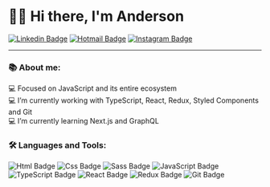 # 👋🏽 Hi there, I'm Anderson

[![Linkedin Badge](https://img.shields.io/badge/Linkedin-0077B5?style=for-the-badge&logo=linkedin&logoColor=white&link=https://www.linkedin.com/in/anderson-fonseca-b459a0177/)](https://www.linkedin.com/in/anderson-fonseca99/)
[![Hotmail Badge](https://img.shields.io/badge/Email-0078D4?style=for-the-badge&logo=microsoft-outlook&logoColor=white)](mailto:andersonfonseca1999@hotmail.com?Subject)
[![Instagram Badge](https://img.shields.io/badge/instagram-E4405F.svg?style=for-the-badge&logo=instagram&logoColor=white)](https://www.instagram.com/theandersonfonseca/)
___

### 📚 About me:  
:computer: Focused on JavaScript and its entire ecosystem  
:computer: I’m currently working with TypeScript, React, Redux, Styled Components and Git  
:computer: I’m currently learning Next.js and GraphQL

### 🛠 Languages and Tools:
![Html Badge](https://img.shields.io/badge/HTML5-E34F26?style=for-the-badge&logo=html5&logoColor=white)
![Css Badge](https://img.shields.io/badge/CSS3-1572B6?style=for-the-badge&logo=css3&logoColor=white)
![Sass Badge](https://img.shields.io/badge/Sass-CC6699?style=for-the-badge&logo=sass&logoColor=white)
![JavaScript Badge](https://img.shields.io/badge/JavaScript-F7DF1E?style=for-the-badge&logo=javascript&logoColor=black)
![TypeScript Badge](https://img.shields.io/badge/TypeScript-007ACC?style=for-the-badge&logo=typescript&logoColor=white)
![React Badge](https://img.shields.io/badge/React-20232A?style=for-the-badge&logo=react&logoColor=61DAFB)
![Redux Badge](https://img.shields.io/badge/Redux-593D88?style=for-the-badge&logo=redux&logoColor=white)
![Git Badge](https://img.shields.io/badge/git%20-%23F05033.svg?&style=for-the-badge&logo=git&logoColor=white)

